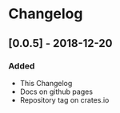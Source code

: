 # Changelog

## [0.0.5] - 2018-12-20
### Added
- This Changelog
- Docs on github pages
- Repository tag on crates.io

